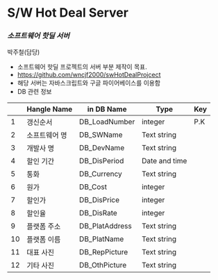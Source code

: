 # S/W Hot Deal Server
### _소프트웨어 핫딜 서버_

박주철(담당)

- 소프트웨어 핫딜 프로젝트의 서버 부분 제작이 목표.
- https://github.com/wncjf2000/swHotDealProjcect
- 해당 서버는 자바스크립트와 구글 파이어베이스를 이용함
- DB 관련 정보

|    | Hangle Name   | in DB Name     | Type          | Key |
|----|---------------|----------------|---------------|-----|
| 1  | 갱신순서      | DB_LoadNumber  | integer       | P.K |
| 2  | 소프트웨어 명 | DB_SWName      | Text string   |     |
| 3  | 개발사 명     | DB_DevName     | Text string   |     |
| 4  | 할인 기간     | DB_DisPeriod   | Date and time |     |
| 5  | 통화          | DB_Currency    | Text string   |     |
| 6  | 원가          | DB_Cost        | integer       |     |
| 7  | 할인가        | DB_DisPrice    | integer       |     |
| 8  | 할인율        | DB_DisRate     | integer       |     |
| 9  | 플랫폼 주소   | DB_PlatAddress | Text string   |     |
| 10 | 플랫폼 이름   | DB_PlatName    | Text string   |     |
| 11 | 대표 사진     | DB_RepPicture  | Text string   |     |
| 12 | 기타 사진     | DB_OthPicture  | Text string   |     |
